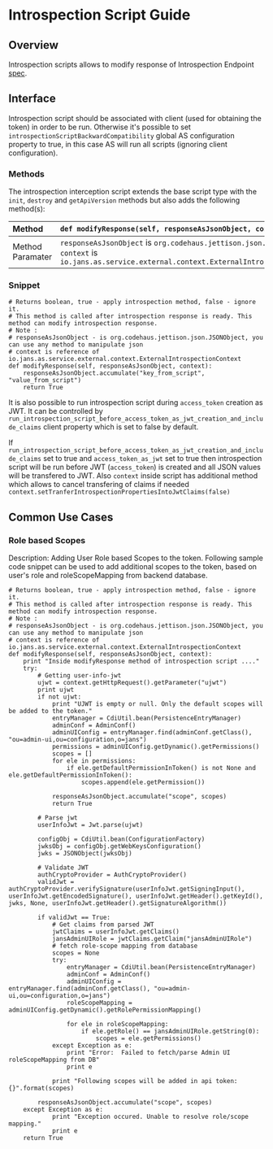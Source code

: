 # Introspection Script Guide

## Overview

Introspection scripts allows to modify response of Introspection Endpoint [spec](https://datatracker.ietf.org/doc/html/rfc7662).

## Interface

Introspection script should be associated with client (used for obtaining the token) in order to be run. Otherwise it's possible to set `introspectionScriptBackwardCompatibility` global AS configuration property to true, in this case AS will run all scripts (ignoring client configuration).

### Methods

The introspection interception script extends the base script type with the `init`, `destroy` and `getApiVersion` methods but also adds the following method(s):

|Method |`def modifyResponse(self, responseAsJsonObject, context)`|
|:-----|:------|
| Method Paramater| `responseAsJsonObject` is `org.codehaus.jettison.json.JSONObject`<br/> `context` is `io.jans.as.service.external.context.ExternalIntrospectionContext`|


### Snippet

    # Returns boolean, true - apply introspection method, false - ignore it.
    # This method is called after introspection response is ready. This method can modify introspection response.
    # Note :
    # responseAsJsonObject - is org.codehaus.jettison.json.JSONObject, you can use any method to manipulate json
    # context is reference of io.jans.as.service.external.context.ExternalIntrospectionContext
    def modifyResponse(self, responseAsJsonObject, context):
        responseAsJsonObject.accumulate("key_from_script", "value_from_script")
        return True
        

It is also possible to run introspection script during `access_token` creation as JWT. It can be controlled by `run_introspection_script_before_access_token_as_jwt_creation_and_include_claims` client property which is set to false by default.

If `run_introspection_script_before_access_token_as_jwt_creation_and_include_claims` set to true and `access_token_as_jwt` set to true then introspection script will be run before JWT (`access_token`) is created and all JSON values will be transfered to JWT. Also `context` inside script has additional method which allows to cancel transfering of claims if needed `context.setTranferIntrospectionPropertiesIntoJwtClaims(false)`
        
## Common Use Cases

### Role based Scopes

Description: Adding User Role based Scopes to the token.
Following sample code snippet can be used to add additional scopes to the token, based on user's role and roleScopeMapping from backend database.

    # Returns boolean, true - apply introspection method, false - ignore it.
    # This method is called after introspection response is ready. This method can modify introspection response.
    # Note :
    # responseAsJsonObject - is org.codehaus.jettison.json.JSONObject, you can use any method to manipulate json
    # context is reference of io.jans.as.service.external.context.ExternalIntrospectionContext
    def modifyResponse(self, responseAsJsonObject, context):
        print "Inside modifyResponse method of introspection script ...."
        try:
            # Getting user-info-jwt
            ujwt = context.getHttpRequest().getParameter("ujwt")
            print ujwt
            if not ujwt:
                print "UJWT is empty or null. Only the default scopes will be added to the token."
                entryManager = CdiUtil.bean(PersistenceEntryManager)
                adminConf = AdminConf()
                adminUIConfig = entryManager.find(adminConf.getClass(), "ou=admin-ui,ou=configuration,o=jans")
                permissions = adminUIConfig.getDynamic().getPermissions()
                scopes = []
                for ele in permissions:
                    if ele.getDefaultPermissionInToken() is not None and ele.getDefaultPermissionInToken():
                        scopes.append(ele.getPermission())

                responseAsJsonObject.accumulate("scope", scopes)
                return True

            # Parse jwt
            userInfoJwt = Jwt.parse(ujwt)

            configObj = CdiUtil.bean(ConfigurationFactory)
            jwksObj = configObj.getWebKeysConfiguration()
            jwks = JSONObject(jwksObj)

            # Validate JWT
            authCryptoProvider = AuthCryptoProvider()
            validJwt = authCryptoProvider.verifySignature(userInfoJwt.getSigningInput(), userInfoJwt.getEncodedSignature(), userInfoJwt.getHeader().getKeyId(), jwks, None, userInfoJwt.getHeader().getSignatureAlgorithm())

            if validJwt == True:
                # Get claims from parsed JWT
                jwtClaims = userInfoJwt.getClaims()
                jansAdminUIRole = jwtClaims.getClaim("jansAdminUIRole")
                # fetch role-scope mapping from database
                scopes = None
                try:
                    entryManager = CdiUtil.bean(PersistenceEntryManager)
                    adminConf = AdminConf()
                    adminUIConfig = entryManager.find(adminConf.getClass(), "ou=admin-ui,ou=configuration,o=jans")
                    roleScopeMapping = adminUIConfig.getDynamic().getRolePermissionMapping()

                    for ele in roleScopeMapping:
                        if ele.getRole() == jansAdminUIRole.getString(0):
                            scopes = ele.getPermissions()
                except Exception as e:
                    print "Error:  Failed to fetch/parse Admin UI roleScopeMapping from DB"
                    print e

                print "Following scopes will be added in api token: {}".format(scopes)

            responseAsJsonObject.accumulate("scope", scopes)
        except Exception as e:
                print "Exception occured. Unable to resolve role/scope mapping."
                print e
        return True
